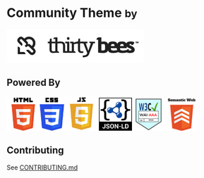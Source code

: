 # Community Theme <small> by</small>
![thirty bees logo](docs/img/thirty-bees-dark.png "thirty bees logo")

**Powered By**
----
<img src="docs/img/HTML5_Logo.png" width="75" height="75"><img src="docs/img/CSS3_logo_and_wordmark.svg.png" width="55" height="75"><img src="docs/img/Javascript-shield.png" width="79" height="79"><img src="docs/img/json-ld-logo.png" width="75" height="75"><img src="docs/img/wai-aaa.png" width="75" height="75"><img src="docs/img/semanticweb.png" width="75" height="75">
## Contributing
See [CONTRIBUTING.md](CONTRIBUTING.md)
